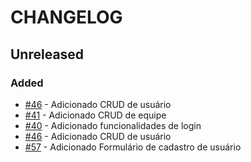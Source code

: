 # CHANGELOG
## Unreleased


### Added
-   [#46](https://github.com/KozielGPC/championship-platform/issues/46) - Adicionado CRUD de usuário
-   [#41](https://github.com/KozielGPC/championship-platform/issues/41) - Adicionado CRUD de equipe
-   [#40](https://github.com/KozielGPC/championship-platform/issues/40) - Adicionado funcionalidades de login
-   [#46](https://github.com/KozielGPC/championship-platform/issues/46) - Adicionado CRUD de usuário
-   [#57](https://github.com/KozielGPC/championship-platform/issues/57) - Adicionado Formulário de cadastro de usuário

